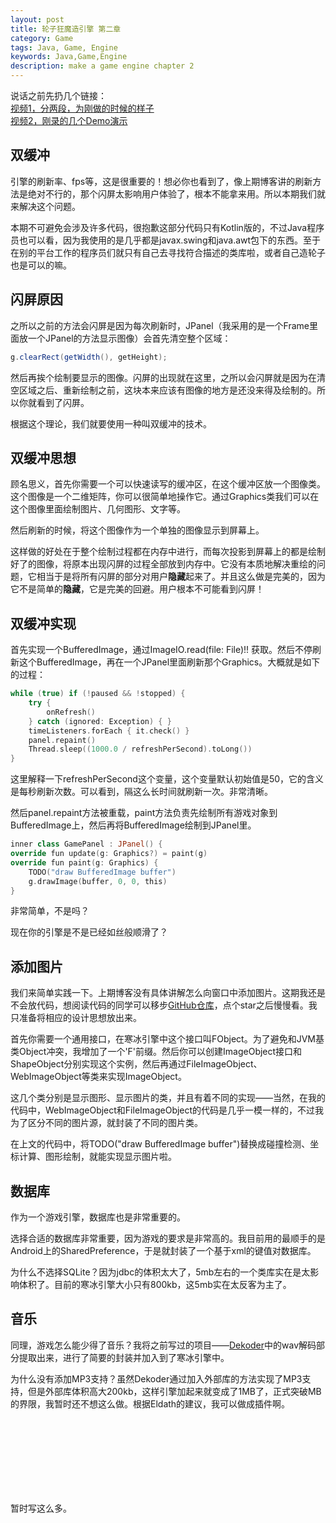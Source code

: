 ```yaml
---
layout: post
title: 轮子狂魔造引擎 第二章
category: Game
tags: Java, Game, Engine
keywords: Java,Game,Engine
description: make a game engine chapter 2
---
```



说话之前先扔几个链接：<br/>
[视频1，分两段，为刚做的时候的样子](http://www.bilibili.com/video/av5803264/)<br/>
[视频2，刚录的几个Demo演示](http://www.bilibili.com/video/av5844110/)

## 双缓冲
引擎的刷新率、fps等，这是很重要的！想必你也看到了，像上期博客讲的刷新方法是绝对不行的，那个闪屏太影响用户体验了，根本不能拿来用。所以本期我们就来解决这个问题。

本期不可避免会涉及许多代码，很抱歉这部分代码只有Kotlin版的，不过Java程序员也可以看，因为我使用的是几乎都是javax.swing和java.awt包下的东西。至于在别的平台工作的程序员们就只有自己去寻找符合描述的类库啦，或者自己造轮子也是可以的嘛。

## 闪屏原因
之所以之前的方法会闪屏是因为每次刷新时，JPanel（我采用的是一个Frame里面放一个JPanel的方法显示图像）会首先清空整个区域：

```java
g.clearRect(getWidth(), getHeight);
```

然后再挨个绘制要显示的图像。闪屏的出现就在这里，之所以会闪屏就是因为在清空区域之后、重新绘制之前，这块本来应该有图像的地方是还没来得及绘制的。所以你就看到了闪屏。

根据这个理论，我们就要使用一种叫双缓冲的技术。

## 双缓冲思想
顾名思义，首先你需要一个可以快速读写的缓冲区，在这个缓冲区放一个图像类。这个图像是一个二维矩阵，你可以很简单地操作它。通过Graphics类我们可以在这个图像里面绘制图片、几何图形、文字等。

然后刷新的时候，将这个图像作为一个单独的图像显示到屏幕上。

这样做的好处在于整个绘制过程都在内存中进行，而每次投影到屏幕上的都是绘制好了的图像，将原本出现闪屏的过程全部放到内存中。它没有本质地解决重绘的问题，它相当于是将所有闪屏的部分对用户**隐藏**起来了。并且这么做是完美的，因为它不是简单的**隐藏**，它是完美的回避。用户根本不可能看到闪屏！

## 双缓冲实现
首先实现一个BufferedImage，通过ImageIO.read(file: File)!! 获取。然后不停刷新这个BufferedImage，再在一个JPanel里面刷新那个Graphics。大概就是如下的过程：

```swift
while (true) if (!paused && !stopped) {
	try {
		onRefresh()
	} catch (ignored: Exception) { }
	timeListeners.forEach { it.check() }
	panel.repaint()
	Thread.sleep((1000.0 / refreshPerSecond).toLong())
}
```

这里解释一下refreshPerSecond这个变量，这个变量默认初始值是50，它的含义是每秒刷新次数。可以看到，隔这么长时间就刷新一次。非常清晰。

然后panel.repaint方法被重载，paint方法负责先绘制所有游戏对象到BufferedImage上，然后再将BufferedImage绘制到JPanel里。

```swift
inner class GamePanel : JPanel() {
override fun update(g: Graphics?) = paint(g)
override fun paint(g: Graphics) {
	TODO("draw BufferedImage buffer")
	g.drawImage(buffer, 0, 0, this)
}
```

非常简单，不是吗？

现在你的引擎是不是已经如丝般顺滑了？


## 添加图片
我们来简单实践一下。上期博客没有具体讲解怎么向窗口中添加图片。这期我还是不会放代码，想阅读代码的同学可以移步[GitHub仓库](https://github.com/icela/FriceEngine)，点个star之后慢慢看。我只准备将相应的设计思想放出来。

首先你需要一个通用接口，在寒冰引擎中这个接口叫FObject。为了避免和JVM基类Object冲突，我增加了一个'F'前缀。然后你可以创建ImageObject接口和ShapeObject分别实现这个实例，然后再通过FileImageObject、WebImageObject等类来实现ImageObject。

这几个类分别是显示图形、显示图片的类，并且有着不同的实现——当然，在我的代码中，WebImageObject和FileImageObject的代码是几乎一模一样的，不过我为了区分不同的图片源，就封装了不同的图片类。

在上文的代码中，将TODO("draw BufferedImage buffer")替换成碰撞检测、坐标计算、图形绘制，就能实现显示图片啦。

## 数据库
作为一个游戏引擎，数据库也是非常重要的。

选择合适的数据库非常重要，因为游戏的要求是非常高的。我目前用的最顺手的是Android上的SharedPreference，于是就封装了一个基于xml的键值对数据库。

为什么不选择SQLite？因为jdbc的体积太大了，5mb左右的一个类库实在是太影响体积了。目前的寒冰引擎大小只有800kb，这5mb实在太反客为主了。

## 音乐
同理，游戏怎么能少得了音乐？我将之前写过的项目——[Dekoder](https://github.com/ice1000/Dekoder)中的wav解码部分提取出来，进行了简要的封装并加入到了寒冰引擎中。

为什么没有添加MP3支持？虽然Dekoder通过加入外部库的方法实现了MP3支持，但是外部库体积高大200kb，这样引擎加起来就变成了1MB了，正式突破MB的界限，我暂时还不想这么做。根据Eldath的建议，我可以做成插件啊。

<br/><br/><br/><br/><br/><br/><br/>

暂时写这么多。